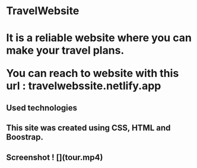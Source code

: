 <h1>TravelWebsite<h1>

<p>It is a reliable website where you can make your travel plans.</p>

<p>You can reach to website with this url : travelwebssite.netlify.app</p>


<h2>Used technologies<h2>

This site was created using CSS, HTML and Boostrap.

<h2>Screenshot     ! [](tour.mp4)<h2>



